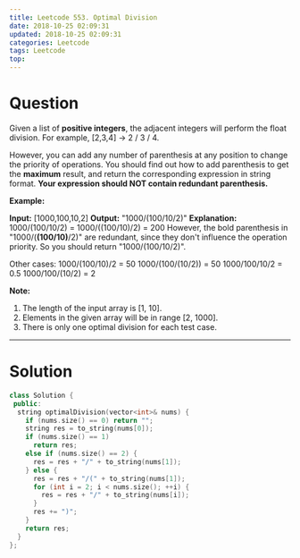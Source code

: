 ```yaml
---
title: Leetcode 553. Optimal Division
date: 2018-10-25 02:09:31
updated: 2018-10-25 02:09:31
categories: Leetcode
tags: Leetcode
top:
---
```


# Question

Given a list of  **positive integers**, the adjacent integers will perform the float division. For example, [2,3,4] -> 2 / 3 / 4.

However, you can add any number of parenthesis at any position to change the priority of operations. You should find out how to add parenthesis to get the  **maximum**  result, and return the corresponding expression in string format.  **Your expression should NOT contain redundant parenthesis.**

**Example:**  

**Input:** [1000,100,10,2]
**Output:** "1000/(100/10/2)"
**Explanation:**
1000/(100/10/2) = 1000/((100/10)/2) = 200
However, the bold parenthesis in "1000/(**(**100/10**)**/2)" are redundant,
since they don't influence the operation priority. So you should return "1000/(100/10/2)". 

Other cases:
1000/(100/10)/2 = 50
1000/(100/(10/2)) = 50
1000/100/10/2 = 0.5
1000/100/(10/2) = 2

**Note:**

1. The length of the input array is [1, 10].
2. Elements in the given array will be in range [2, 1000].
3. There is only one optimal division for each test case.

<!--more-->

-----------

# Solution

```cpp
class Solution {
 public:
  string optimalDivision(vector<int>& nums) {
    if (nums.size() == 0) return "";
    string res = to_string(nums[0]);
    if (nums.size() == 1)
      return res;
    else if (nums.size() == 2) {
      res = res + "/" + to_string(nums[1]);
    } else {
      res = res + "/(" + to_string(nums[1]);
      for (int i = 2; i < nums.size(); ++i) {
        res = res + "/" + to_string(nums[i]);
      }
      res += ")";
    }
    return res;
  }
};
```